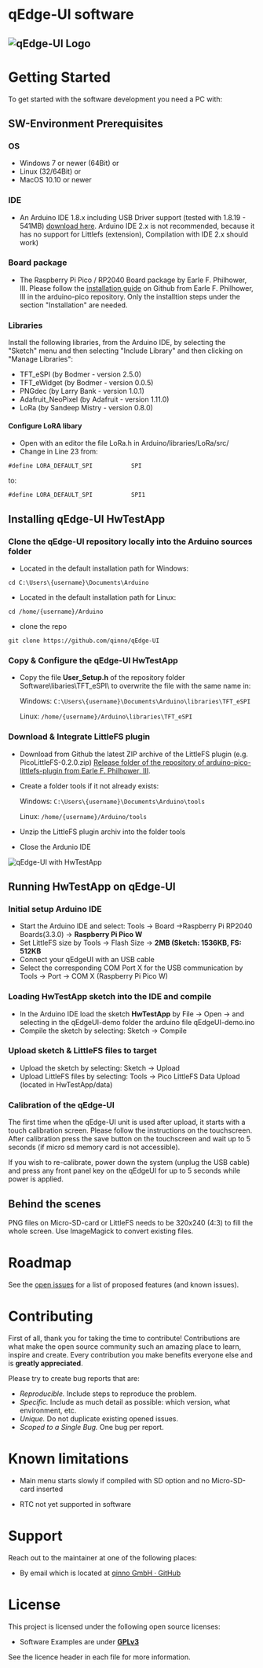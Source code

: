 # qEdge-UI software



![qEdge-UI Logo](https://github.com/qinno/qEdge-UI/blob/master/Images/qEdge.png)
---

# Getting Started

To get started with the software development you need a PC with:

## SW-Environment Prerequisites

### OS
* Windows 7 or newer (64Bit) or
* Linux (32/64Bit) or 
* MacOS 10.10 or newer

### IDE
* An Arduino IDE 1.8.x including USB Driver support (tested with 1.8.19 - 541MB) [download here](https://www.arduino.cc/en/software). Arduino IDE 2.x is not recommended, because it has no support for Littlefs (extension), Compilation with IDE 2.x should work)

### Board package
* The Raspberry Pi Pico / RP2040 Board package by Earle F. Philhower, III. Please follow the [installation guide](https://github.com/earlephilhower/arduino-pico#installation) on Github from Earle F. Philhower, III in the arduino-pico repository. Only the installtion steps under the section "Installation" are needed.
  
### Libraries
Install the following libraries, from the Arduino IDE, by selecting the "Sketch" menu and then selecting "Include Library" and then clicking on "Manage Libraries":

* TFT_eSPI (by Bodmer - version 2.5.0)
* TFT_eWidget (by Bodmer - version 0.0.5)
* PNGdec (by Larry Bank - version 1.0.1)
* Adafruit_NeoPixel (by Adafruit - version 1.11.0)
* LoRa (by Sandeep Mistry - version 0.8.0)

#### Configure LoRA libary
* Open with an editor the file LoRa.h in Arduino/libraries/LoRa/src/
* Change in Line 23 from:

```
#define LORA_DEFAULT_SPI           SPI
```

to:

```
#define LORA_DEFAULT_SPI           SPI1
```

## Installing qEdge-UI HwTestApp

### Clone the qEdge-UI repository locally into the Arduino sources folder
* Located in the default installation path for Windows:
```
cd C:\Users\{username}\Documents\Arduino
```
  
* Located in the default installation path for Linux:
```  
cd /home/{username}/Arduino
```

* clone the repo
```
git clone https://github.com/qinno/qEdge-UI
```

### Copy & Configure the qEdge-UI HwTestApp

* Copy the file **User_Setup.h** of the repository folder Software\libaries\TFT_eSPI\ to overwrite the file with the same name in:
  
  Windows: `C:\Users\{username}\Documents\Arduino\libraries\TFT_eSPI`
  
  Linux: `/home/{username}/Arduino\libraries\TFT_eSPI`

### Download & Integrate LittleFS plugin

* Download from Github the latest ZIP archive of the LittleFS plugin (e.g. PicoLittleFS-0.2.0.zip) [Release folder of the repository of arduino-pico-littlefs-plugin from Earle F. Philhower, III](https://github.com/earlephilhower/arduino-pico-littlefs-plugin/releases). 

* Create a folder tools if it not already exists:
  
  Windows: `C:\Users\{username}\Documents\Arduino\tools`
  
  Linux: `/home/{username}/Arduino/tools`

* Unzip the LittleFS plugin archiv into the folder tools 

* Close the Ardunio IDE

![qEdge-UI with HwTestApp](https://github.com/qinno/qEdge-UI/blob/master/Images/qEdge-UI-1_800.png)

## Running HwTestApp on qEdge-UI

### Initial setup Arduino IDE

* Start the Arduino IDE and select: Tools -> Board ->Raspberry Pi RP2040 Boards(3.3.0) -> **Raspberry Pi Pico W**
* Set LittleFS size by Tools -> Flash Size -> **2MB (Sketch: 1536KB, FS: 512KB**
* Connect your qEdgeUI with an USB cable 
* Select the corresponding COM Port X for the USB communication by Tools -> Port -> COM X (Raspberry Pi Pico W)

### Loading HwTestApp sketch into the IDE and compile

* In the Arduino IDE load the sketch **HwTestApp** by File -> Open -> and selecting in the qEdgeUI-demo folder the arduino file qEdgeUI-demo.ino
* Compile the sketch by selecting: Sketch -> Compile

### Upload sketch & LittleFS files to target

* Upload the sketch by selecting: Sketch -> Upload 
* Upload LittleFS files by selecting: Tools -> Pico LittleFS Data Upload (located in HwTestApp/data)

### Calibration of the qEdge-UI

The first time when the qEdge-UI unit is used after upload, it starts with a touch calibration screen. Please follow the instructions on the touchscreen. After calibration press the save button on the touchscreen and wait up to 5 seconds (if micro sd memory card is not accessible).

If you wish to re-calibrate, power down the system (unplug the USB cable) and press any front panel key on the qEdgeUI for up to 5 seconds while power is applied.

## Behind the scenes

PNG files on Micro-SD-card or LittleFS needs to be 320x240 (4:3) to fill the whole screen. Use ImageMagick to convert existing files.

# Roadmap

See the [open issues](https://github.com/dec0dOS/amazing-github-template/issues) for a list of proposed features (and known issues).

# Contributing

First of all, thank you for taking the time to contribute! Contributions are what make the open source community such an amazing place to learn, inspire and create. Every contribution you make benefits everyone else and is **greatly appreciated**.

Please try to create bug reports that are:

- _Reproducible._ Include steps to reproduce the problem.
- _Specific._ Include as much detail as possible: which version, what environment, etc.
- _Unique._ Do not duplicate existing opened issues.
- _Scoped to a Single Bug._ One bug per report.

# Known limitations

* Main menu starts slowly if compiled with SD option and no Micro-SD-card inserted

* RTC not yet supported in software

# Support

Reach out to the maintainer at one of the following places:

- By email which is located at [qinno GmbH · GitHub](https://github.com/qinno)

# License
This project is licensed under the following open source licenses:
* Software Examples are under [**GPLv3**](https://www.gnu.org/licenses/gpl-3.0.en.html)

See the licence header in each file for more information.
